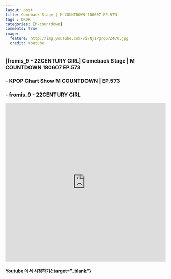 ```yaml
---
layout: post
title: Comeback Stage | M COUNTDOWN 180607 EP.573
tags : DKDK
categories: [M-countdown]
comments: true
image:
  feature: http://img.youtube.com/vi/Nj1PgrqD7Z4/0.jpg
  credit: Youtube
---
```


### [fromis_9 - 22CENTURY GIRL] Comeback Stage | M COUNTDOWN 180607 EP.573

### - KPOP Chart Show M COUNTDOWN | EP.573

### - fromis_9 - 22CENTURY GIRL

<iframe width="100%" height="500" src="https://www.youtube.com/embed/Nj1PgrqD7Z4?rel=0" frameborder="0" allow="autoplay; encrypted-media" allowfullscreen></iframe>


#### [Youtube 에서 시청하기](https://www.youtube.com/watch?v=Nj1PgrqD7Z4){:target="_blank"}